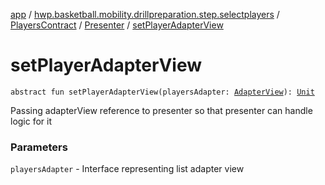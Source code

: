 [app](../../../index.md) / [hwp.basketball.mobility.drillpreparation.step.selectplayers](../../index.md) / [PlayersContract](../index.md) / [Presenter](index.md) / [setPlayerAdapterView](.)

# setPlayerAdapterView

`abstract fun setPlayerAdapterView(playersAdapter: `[`AdapterView`](../-adapter-view/index.md)`): `[`Unit`](https://kotlinlang.org/api/latest/jvm/stdlib/kotlin/-unit/index.html)

Passing adapterView reference to presenter so that presenter can handle logic for it

### Parameters

`playersAdapter` - Interface representing list adapter view